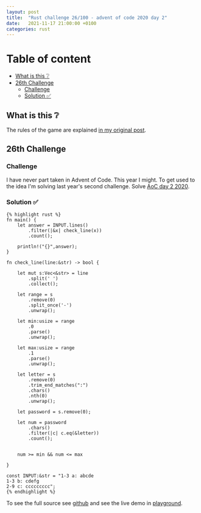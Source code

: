 ```yaml
---
layout: post
title:  "Rust challenge 26/100 - advent of code 2020 day 2"
date:   2021-11-17 21:00:00 +0100
categories: rust
---
```



#  Table of content
<!-- MarkdownTOC autolink="true" -->

- [What is this :grey_question:](#what-is-this-grey_question)
- [26th Challenge](#26th-challenge)
	- [Challenge](#challenge)
	- [Solution :white_check_mark:](#solution-white_check_mark)

<!-- /MarkdownTOC -->

## What is this :grey_question: 

The rules of the game are explained [in my original post](https://maebli.github.io/rust/2021/10/18/100rust.html). 

## 26th Challenge
### Challenge

I have never part taken in Advent of Code. This year I might. To get used to the idea I'm solving last year's second challenge. Solve [AoC day 2 2020](ttps://adventofcode.com/2020/day/2).

### Solution :white_check_mark:

	{% highlight rust %}
	fn main() {
	    let answer = INPUT.lines()
	        .filter(|&x| check_line(x))
	        .count();

	    println!("{}",answer);
	}

	fn check_line(line:&str) -> bool {

	    let mut s:Vec<&str> = line
	        .split(' ')
	        .collect();

	    let range = s
	        .remove(0)
	        .split_once('-')
	        .unwrap();

	    let min:usize = range
	        .0
	        .parse()
	        .unwrap();

	    let max:usize = range
	        .1
	        .parse()
	        .unwrap();

	    let letter = s
	        .remove(0)
	        .trim_end_matches(":")
	        .chars()
	        .nth(0)
	        .unwrap();

	    let password = s.remove(0);

	    let num = password
	        .chars()
	        .filter(|c| c.eq(&letter))
	        .count();


	    num >= min && num <= max

	}

	const INPUT:&str = "1-3 a: abcde
	1-3 b: cdefg
	2-9 c: ccccccccc";
	{% endhighlight %}


To see the full source see [github](https://github.com/maebli/100rustsnippets/tree/master/aco-2020-2) and see the live demo in [playground](https://play.rust-lang.org/?version=stable&edition=2018&gist=3ed935e6092623c5fe1fe52fd4bd835f). 
